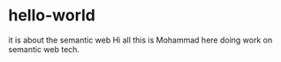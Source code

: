 # hello-world
it is about the semantic web
Hi all
this is Mohammad here doing work on semantic web tech.

